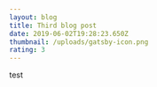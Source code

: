 ```yaml
---
layout: blog
title: Third blog post
date: 2019-06-02T19:28:23.650Z
thumbnail: /uploads/gatsby-icon.png
rating: 3
---
```

test
